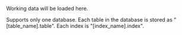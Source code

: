 Working data will be loaded here.

Supports only one database. Each table in the database is stored as "[table_name].table". Each index is "[index_name].index".
